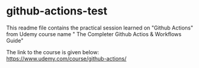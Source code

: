 # github-actions-test

This readme file contains the practical session learned on "Github Actions" from Udemy course name " The Completer Github Actios & Workflows Guide"

The link to the course is given below:
 https://www.udemy.com/course/github-actions/
